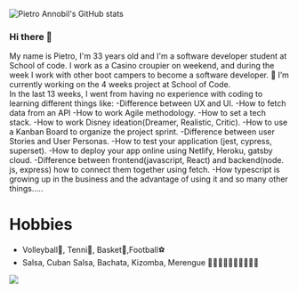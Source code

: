 ![Pietro Annobil's GitHub stats](https://github-readme-stats.vercel.app/api?username=xXm4ntr4Xx&theme=dark&show_icons=true)


### Hi there 👋

My name is Pietro, I'm 33 years old and I'm a software developer student at School of code.
I work as a Casino croupier on weekend, and during the week I work with other boot campers to become a software developer.
🔭 I’m currently working on the 4 weeks project at School of Code.\
In the last 13 weeks, I went from having no experience with coding to learning different things like:
-Difference between UX and UI.
-How to fetch data from an API
-How to work Agile methodology.
-How to set a tech stack.
-How to work Disney ideation(Dreamer, Realistic, Critic).
-How to use a Kanban Board to organize the project sprint.
-Difference between user Stories and User Personas.
-How to test your application (jest, cypress, superset).
-How to deploy your app online using Netlify, Heroku, gatsby cloud.
-Difference between frontend(javascript, React) and backend(node. js, express) how to connect them together using fetch.
-How typescript is growing up in the business and the advantage of using it and so many other things.....

 # Hobbies
 
 - Volleyball🏐, Tenni🎾, Basket🏀,Football⚽️ 
 - Salsa, Cuban Salsa, Bachata, Kizomba, Merengue 🕺🏾🕺🏾🕺🏾🕺🏾🕺🏾 
 
<a href="https://github.com/xXm4ntr4Xx/xXm4ntr4Xx">
  <img align="center" src="https://github-readme-stats.vercel.app/api/top-langs/?username=xXm4ntr4Xx&hide=java,html,tex&title_color=ffffff&text_color=c9cacc&icon_color=2bbc8a&bg_color=1d1f21&langs_count=3" />
</a>

 
 
 

